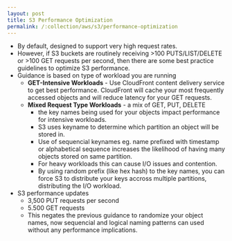```yaml
---
layout: post
title: S3 Performance Optimization
permalink: /:collection/aws/s3/performance-optimization
---
```


- By default, designed to support very high request rates.
- However, if S3 buckets are routinely receiving >100 PUTS/LIST/DELETE or >100 GET requests per second, then there are some best practice guidelines to optimize S3 performance.
- Guidance is based on type of workload you are running
    - **GET-Intensive Workloads** - Use CloudFront content delivery service to get best performance. CloudFront will cache your most frequently accessed objects and will reduce latency for your GET requests.
    - **Mixed Request Type Workloads** - a mix of GET, PUT, DELETE
        - the key names being used for your objects impact performance for intensive workloads.
        - S3 uses keyname to determine which partition an object will be stored in.
        - Use of sequencial keynames eg. name prefixed with timestamp or alphabetical sequence increases the likelihood of having many objects stored on same partition.
        - For heavy workloads this can cause I/O issues and contention.
        - By using random prefix (like hex hash) to the key names, you can force S3 to distribute your keys accross multiple partitions, distributing the I/O workload.
- S3 performance updates
    - 3,500 PUT requests per second
    - 5.500 GET requests
    - This negates the previous guidance to randomize your object names, now sequencial and logical naming patterns can used without any performance implications.
